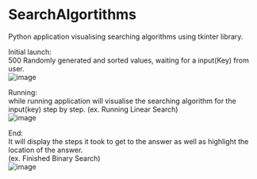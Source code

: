 # SearchAlgortithms

Python application visualising searching algorithms using tkinter library.  

Initial launch:  
500 Randomly generated and sorted values, waiting for a input(Key) from user.  
![image](https://user-images.githubusercontent.com/104592697/166095200-0e464367-1ee2-4ad4-bb50-f672e9b5b364.png)

Running:  
while running application will visualise the searching algorithm for the input(key) step by step.
(ex. Running Linear Search)  
![image](https://user-images.githubusercontent.com/104592697/166095282-a01dd9fe-0a7d-4ffe-a964-a8323dadd8d7.png)

End:  
It will display the steps it took to get to the answer as well as highlight the location of the answer.  
(ex. Finished Binary Search)  
![image](https://user-images.githubusercontent.com/104592697/166095272-e616d829-badd-4202-9282-6f2449c9006e.png)
